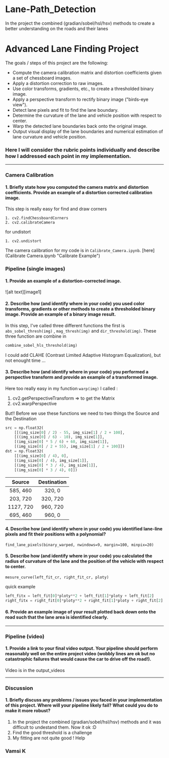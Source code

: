 # Lane-Path_Detection
In the project the combined (gradian/sobel/hsl/hsv) methods to create a better understanding on the roads and their lanes


# Advanced Lane Finding Project

The goals / steps of this project are the following:

* Compute the camera calibration matrix and distortion coefficients given a set of chessboard images.
* Apply a distortion correction to raw images.
* Use color transforms, gradients, etc., to create a thresholded binary image.
* Apply a perspective transform to rectify binary image ("birds-eye view").
* Detect lane pixels and fit to find the lane boundary.
* Determine the curvature of the lane and vehicle position with respect to center.
* Warp the detected lane boundaries back onto the original image.
* Output visual display of the lane boundaries and numerical estimation of lane curvature and vehicle position.



### Here I will consider the rubric points individually and describe how I addressed each point in my implementation.  

---

### Camera Calibration

#### 1. Briefly state how you computed the camera matrix and distortion coefficients. Provide an example of a distortion corrected calibration image.
This step is really easy
for find and draw corners

    1. cv2.findChessboardCorners
    2. cv2.calibrateCamera
for undistort

    1. cv2.undistort
The camera calibration for my code is in `Calibrate_Camera.ipynb`. [here](Calibrate Camera.ipynb "Calibrate Example")


### Pipeline (single images)


#### 1. Provide an example of a distortion-corrected image.
![alt text][image1]

#### 2. Describe how (and identify where in your code) you used color transforms, gradients or other methods to create a thresholded binary image.  Provide an example of a binary image result.

In this step, I've called three different functions the first is `abs_sobel_thresh(img)`  , `mag_thresh(img)` and `dir_threshold(img)`. These three function are combine in

```python
combine_sobel_hls_threshold(img)
```
I could add CLAHE (Contrast Limited Adaptive Histogram Equalization), but not enought time ...


#### 3. Describe how (and identify where in your code) you performed a perspective transform and provide an example of a transformed image.

Here too really easy in my function `warp(img)` I called :

1. cv2.getPerspectiveTransform => to get the Matrix
2. cv2.warpPerspective

But!! Before we use these functions we need to two things the Source and the Destination

```python
src = np.float32(
    [[(img_size[0] / 2) - 55, img_size[1] / 2 + 100],
    [((img_size[0] / 6) - 10), img_size[1]],
    [(img_size[0] * 5 / 6) + 60, img_size[1]],
    [(img_size[0] / 2 + 55), img_size[1] / 2 + 100]])
dst = np.float32(
    [[(img_size[0] / 4), 0],
    [(img_size[0] / 4), img_size[1]],
    [(img_size[0] * 3 / 4), img_size[1]],
    [(img_size[0] * 3 / 4), 0]])
```


| Source        | Destination   | 
|:-------------:|:-------------:| 
| 585, 460      | 320, 0        | 
| 203, 720      | 320, 720      |
| 1127, 720     | 960, 720      |
| 695, 460      | 960, 0        |




#### 4. Describe how (and identify where in your code) you identified lane-line pixels and fit their positions with a polynomial?

`find_lane_pixels(binary_warped, nwindows=9, margin=100, minpix=20)`

#### 5. Describe how (and identify where in your code) you calculated the radius of curvature of the lane and the position of the vehicle with respect to center.

`mesure_curve(left_fit_cr, right_fit_cr, ploty)`

quick example

```python
left_fitx = left_fit[0]*ploty**2 + left_fit[1]*ploty + left_fit[2]
right_fitx = right_fit[0]*ploty**2 + right_fit[1]*ploty + right_fit[2]
```


#### 6. Provide an example image of your result plotted back down onto the road such that the lane area is identified clearly.



---

### Pipeline (video)

#### 1. Provide a link to your final video output.  Your pipeline should perform reasonably well on the entire project video (wobbly lines are ok but no catastrophic failures that would cause the car to drive off the road!).

Video is in the output_videos

---

### Discussion

#### 1. Briefly discuss any problems / issues you faced in your implementation of this project.  Where will your pipeline likely fail?  What could you do to make it more robust?


1. In the project the combined (gradian/sobel/hsl/hsv) methods and it was difficult to undestand them. Now it ok :D
2. Find the good threshold is a challenge
3. My fitting are not quite good ! Help

### Vamsi K
